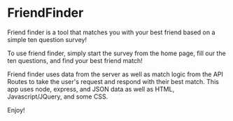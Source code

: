 # FriendFinder
Friend finder is a tool that matches you with your best friend based on a simple ten question survey!

To use friend finder, simply start the survey from the home page, fill our the ten questions, and find your best friend match!

Friend finder uses data from the server as well as match logic from the API Routes to take the user's request and respond with their best match. This app uses node, express, and JSON data as well as HTML, Javascript/JQuery, and some CSS.

Enjoy!